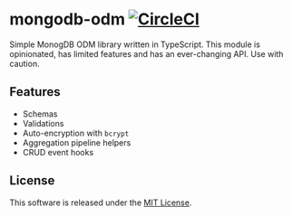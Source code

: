 # mongodb-odm [![CircleCI](https://circleci.com/gh/andrewscwei/node-mongodb-odm.svg?style=svg&circle-token=924274c7ab338c3f8a798af191bd312b2d00426f)](https://circleci.com/gh/andrewscwei/node-mongodb-odm)

Simple MonogDB ODM library written in TypeScript. This module is opinionated, has limited features and has an ever-changing API. Use with caution.

## Features

- Schemas
- Validations
- Auto-encryption with `bcrypt`
- Aggregation pipeline helpers
- CRUD event hooks

## License

This software is released under the [MIT License](http://opensource.org/licenses/MIT).